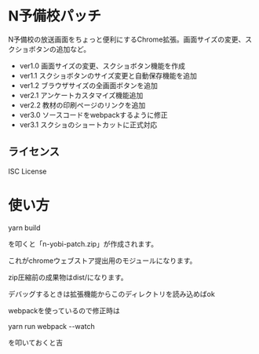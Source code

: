 # N予備校パッチ
N予備校の放送画面をちょっと便利にするChrome拡張。画面サイズの変更、スクショボタンの追加など。

* ver1.0 画面サイズの変更、スクショボタン機能を作成
* ver1.1 スクショボタンのサイズ変更と自動保存機能を追加
* ver1.2 ブラウザサイズの全画面ボタンを追加
* ver2.1 アンケートカスタマイズ機能追加
* ver2.2 教材の印刷ページのリンクを追加
* ver3.0 ソースコードをwebpackするように修正
* ver3.1 スクショのショートカットに正式対応
## ライセンス

ISC License

# 使い方
yarn build

を叩くと「n-yobi-patch.zip」が作成されます。

これがchromeウェブストア提出用のモジュールになります。

zip圧縮前の成果物はdist/になります。

デバッグするときは拡張機能からこのディレクトリを読み込めばok

webpackを使っているので修正時は

yarn run webpack --watch

を叩いておくと吉